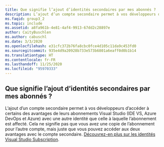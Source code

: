 ```yaml
---
title: Que signifie l’ajout d’identités secondaires par mes abonnés ?
description: L’ajout d’un compte secondaire permet à vos développeurs d’accéder à certains des avantages de leurs abonnements Visual Studio (IDE VS, Azure DevOps...
ms.faqid: group3_2
ms.topic: include
ms.assetid: a8fa961b-4e81-4af4-9913-67dd2c28897e
author: CaityBuschlen
ms.author: cabuschl
ms.date: 3/3/2020
ms.openlocfilehash: e31cfc372b76fa8cbc0fce4d105c11da9c453fd0
ms.sourcegitcommit: 935e4d9a20928b733e573b6801a6eaff0d0b1b14
ms.translationtype: HT
ms.contentlocale: fr-FR
ms.lasthandoff: 11/25/2020
ms.locfileid: "95970333"
---
```

## <a name="what-does-it-mean-when-my-subscribers-add-alternate-identities"></a>Que signifie l’ajout d’identités secondaires par mes abonnés ?

L’ajout d’un compte secondaire permet à vos développeurs d’accéder à certains des avantages de leurs abonnements Visual Studio (IDE VS, Azure DevOps et Azure) avec une autre identité que celle à laquelle l’abonnement est affecté. Cela ne signifie pas que vous avez une copie de l’abonnement pour l’autre compte, mais juste que vous pouvez accéder aux deux avantages avec le compte secondaire. [Découvrez-en plus sur les identités Visual Studio Subscription](https://docs.microsoft.com/visualstudio/subscriptions/vs-alternate-identity).
